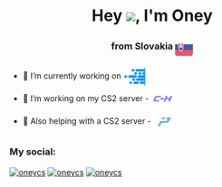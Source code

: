 <h1 align="center">Hey <img src="https://cdn.7tv.app/emote/01FPQXMF6R0008ZYPTDH5TZB78/1x.webp">, I'm Oney</h1>
<h3 align="center">from Slovakia <img align="center" src="sk_flag.svg" height="32" width="32"/></h3>

- 🔭 I’m currently working on <a href="https://fkht.cz" target="blank"><img align="center" src="fkht_new.png" height="40" width="40"/></a>
- 👯 I’m working on my CS2 server - <img align="center" src="chronohub.png" height="40" width="40"/></a>
- 🙌 Also helping with a CS2 server - <a href="https://csko.net" target="blank"><img align="center" src="playpoint.png" height="40" width="40"/></a>

<h3 align="left">My social:</h3>
<p align="left">
<a href="https://instagram.com/oneycs" target="blank"><img align="center" src="https://raw.githubusercontent.com/rahuldkjain/github-profile-readme-generator/master/src/images/icons/Social/instagram.svg" alt="oneycs" height="30" width="40" /></a> 
<a href="https://discord.com/users/900028264163201084" target="blank"><img align="center" src="https://cdn.prod.website-files.com/6257adef93867e50d84d30e2/636e0a6a49cf127bf92de1e2_icon_clyde_blurple_RGB.png" alt="oneycs" height="30" width="40" /></a>
<a href="https://steamcommunity.com/id/oneyxacek" target="blank"><img align="center" src="https://cdn.freebiesupply.com/images/large/2x/steam-logo-transparent.png" alt="oneycs" height="40" width="40" /></a>
</p>
